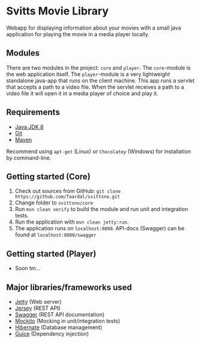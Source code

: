 # Svitts Movie Library
Webapp for displaying information about your movies with a small java application for playing the movie in a media player locally.

## Modules
There are two modules in the project: ```core``` and ```player```. 
The ```core```-module is the web application itself.
The ```player```-module is a very lightweight standalone java-app that runs on the client machine. This app runs a servlet that accepts a path to a video file. When the servlet receives a path to a video file it will open it in a media player of choice and play it.

## Requirements
* [Java JDK 8](http://www.oracle.com/technetwork/java/javase/downloads/jdk8-downloads-2133151.html)
* [Git](https://git-scm.com/downloads) 
* [Maven](https://maven.apache.org/download.cgi)

Recommend using ```apt-get``` (Linux) or ```Chocolatey``` (Windows) for installation by command-line.

## Getting started (Core)
1) Check out sources from GitHub: ```git clone https://github.com/Taardal/svittsno.git```
2) Change folder to ```svittsno/core```
3) Run ```mvn clean verify``` to build the module and run unit and integration tests.
4) Run the application with ```mvn clean jetty:run```.
5) The application runs on ```localhost:8080```. API-docs (Swagger) can be found at ```localhost:8080/swagger```

## Getting started (Player)
* Soon tm...

## Major libraries/frameworks used
* [Jetty](http://www.eclipse.org/jetty/) (Web server)
* [Jersey](https://jersey.java.net/) (REST API)
* [Swagger](http://swagger.io/) (REST API documentation)
* [Mockito](http://mockito.org/) (Mocking in unit/integration tests)
* [Hibernate](http://hibernate.org/) (Database management)
* [Guice](https://github.com/google/guice/wiki/GettingStarted) (Dependency injection)

